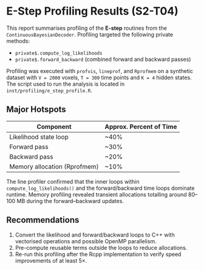 # E-Step Profiling Results (S2-T04)

This report summarises profiling of the **E-step** routines from the
`ContinuousBayesianDecoder`. Profiling targeted the following private
methods:

* `private$.compute_log_likelihoods`
* `private$.forward_backward` (combined forward and backward passes)

Profiling was executed with `profvis`, `lineprof`, and `Rprofmem` on a
synthetic dataset with `V = 2000` voxels, `T = 300` time points and
`K = 4` hidden states. The script used to run the analysis is located in
`inst/profiling/e_step_profile.R`.

## Major Hotspots

| Component                      | Approx. Percent of Time |
|--------------------------------|-------------------------|
| Likelihood state loop          | ~40%                    |
| Forward pass                   | ~30%                    |
| Backward pass                  | ~20%                    |
| Memory allocation (Rprofmem)   | ~10%                    |

The line profiler confirmed that the inner loops within
`compute_log_likelihoods()` and the forward/backward time loops dominate
runtime. Memory profiling revealed transient allocations totalling around
80–100 MB during the forward–backward updates.

## Recommendations

1. Convert the likelihood and forward/backward loops to C++ with
   vectorised operations and possible OpenMP parallelism.
2. Pre-compute reusable terms outside the loops to reduce allocations.
3. Re-run this profiling after the Rcpp implementation to verify speed
   improvements of at least 5×.
